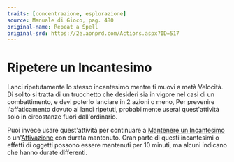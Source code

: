 ```yaml
---
traits: [concentrazione, esplorazione]
source: Manuale di Gioco, pag. 480
original-name: Repeat a Spell
original-srd: https://2e.aonprd.com/Actions.aspx?ID=517
---
```


# Ripetere un Incantesimo

Lanci ripetutamente lo stesso incantesimo mentre ti muovi a metà Velocità. Di
solito si tratta di un trucchetto che desideri sia in vigore nel casi di un
combattimento, e devi poterlo lanciare in 2 azioni o meno, Per prevenire
l'affaticamento dovuto ai lanci ripetuti, probabilmente userai quest'attività
solo in circostanze fuori dall'ordinario.

Puoi invece usare quest'attività per continuare a
[Mantenere un Incantesimo](/azioni/speciale/mantenere-un-incantesimo) o
un'[Attivazione](/azioni/speciale/mantenere-una-attivazione) con durata
mantenuto. Gran parte di questi incantesimi o effetti di oggetti possono essere
mantenuti per 10 minuti, ma alcuni indicano che hanno durate differenti.
